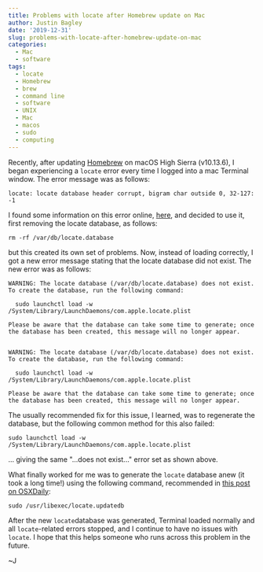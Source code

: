 ```yaml
---
title: Problems with locate after Homebrew update on Mac
author: Justin Bagley
date: '2019-12-31'
slug: problems-with-locate-after-homebrew-update-on-mac
categories:
  - Mac
  - software
tags:
  - locate
  - Homebrew
  - brew
  - command line
  - software
  - UNIX
  - Mac
  - macos
  - sudo
  - computing
---
```


Recently, after updating <a href="https://brew.sh">Homebrew</a> on macOS High Sierra (v10.13.6), I began experiencing a `locate` error every time I logged into a mac Terminal window. The error message was as follows:

```
locate: locate database header corrupt, bigram char outside 0, 32-127: -1
```

I found some information on this error online, <a href="https://github.com/Homebrew/legacy-homebrew/issues/42922">here</a>, and decided to use it, first removing the locate database, as follows:

```
rm -rf /var/db/locate.database
```

but this created its own set of problems. Now, instead of loading correctly, I got a new error message stating that the locate database did not exist. The new error was as follows:

```
WARNING: The locate database (/var/db/locate.database) does not exist.
To create the database, run the following command:

  sudo launchctl load -w /System/Library/LaunchDaemons/com.apple.locate.plist

Please be aware that the database can take some time to generate; once
the database has been created, this message will no longer appear.


WARNING: The locate database (/var/db/locate.database) does not exist.
To create the database, run the following command:

  sudo launchctl load -w /System/Library/LaunchDaemons/com.apple.locate.plist

Please be aware that the database can take some time to generate; once
the database has been created, this message will no longer appear.
```

The usually recommended fix for this issue, I learned, was to regenerate the database, but the following common method for this also failed:

```
sudo launchctl load -w /System/Library/LaunchDaemons/com.apple.locate.plist
```
... giving the same "...does not exist..." error set as shown above.

What finally worked for me was to generate the `locate` database anew (it took a long time!) using the following command, recommended in <a href="http://osxdaily.com/2011/11/02/enable-and-use-the-locate-command-in-the-mac-os-x-terminal/">this post on OSXDaily</a>:

```
sudo /usr/libexec/locate.updatedb
```

After the new `locate`database was generated, Terminal loaded normally and all `locate`-related errors stopped, and I continue to have no issues with `locate`. I hope that this helps someone who runs across this problem in the future.

~J
